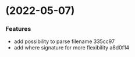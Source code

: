 #  (2022-05-07)


### Features

* add possibility to parse filename 335cc97
* add where signature for more flexibility a8d0f14



